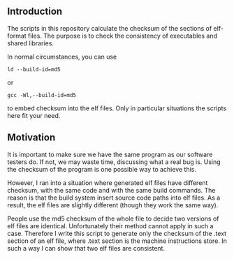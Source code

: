 ## Introduction ##

The scripts in this repository calculate the checksum of the sections of
elf-format files. The purpose is to check the consistency of executables and
shared libraries.

In normal circumstances, you can use
```
ld --build-id=md5
```
or
```
gcc -Wl,--build-id=md5
```
to embed checksum into the elf files.
Only in particular situations the scripts here fit your need.

## Motivation ##

It is important to make sure we have the same program as our software
testers do. If not, we may waste time, discussing what a real bug is. Using
the checksum of the program is one possible way to achieve this.

However, I ran into a situation where generated elf files have different
checksum, with the same code and with the same build commands. The reason is
that the build system insert source code paths into elf files. As a result,
the elf files are slightly different (though they work the same way).

People use the md5 checksum of the whole file to decide two versions of elf
files are identical. Unfortunately their method cannot apply in such a case.
Therefore I write this script to generate only the checksum of the .text
section of an elf file, where .text section is the machine instructions
store. In such a way I can show that two elf files are consistent.
